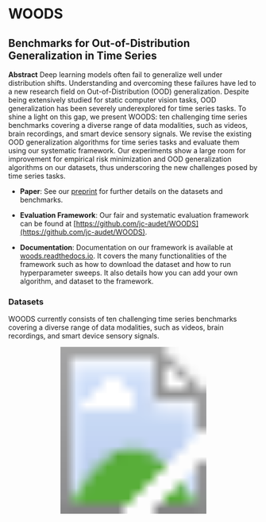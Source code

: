 # WOODS
## Benchmarks for Out-of-Distribution Generalization in Time Series

**Abstract** Deep learning models often fail to generalize well under distribution shifts. Understanding and overcoming these failures have led to a new research field on Out-of-Distribution (OOD) generalization. Despite being extensively studied for static computer vision tasks, OOD generalization has been severely underexplored for time series tasks. To shine a light on this gap, we present WOODS: ten challenging time series benchmarks covering a diverse range of data modalities, such as videos, brain recordings, and smart device sensory signals. We revise the existing OOD generalization algorithms for time series tasks and evaluate them using our systematic framework. Our experiments show a large room for improvement for empirical risk minimization and OOD generalization algorithms on our datasets, thus underscoring the new challenges posed by time series tasks.

- **Paper**: See our [preprint](https://arxiv.org/abs/2203.09978) for further details on the datasets and benchmarks.

- **Evaluation Framework**: Our fair and systematic evaluation framework can be found at [https://github.com/jc-audet/WOODS](https://github.com/jc-audet/WOODS).

- **Documentation**: Documentation on our framework is available at [woods.readthedocs.io](https://woods.readthedocs.io/en/latest/index.html). It covers the many functionalities of the framework such as how to download the dataset and how to run hyperparameter sweeps. It also details how you can add your own algorithm, and dataset to the framework.


### Datasets

WOODS currently consists of ten challenging time series benchmarks covering a diverse range of data modalities, such as videos, brain recordings, and smart device sensory signals.

<svg version="1.1" xmlns="http://www.w3.org/2000/svg" xmlns:xlink="http://www.w3.org/1999/xlink" viewBox="0 0 3600 2400">
  <image width="3600" height="2400" xlink:href="assets/Dataset_summary.png"></image>
</svg>

<br/><br/>


